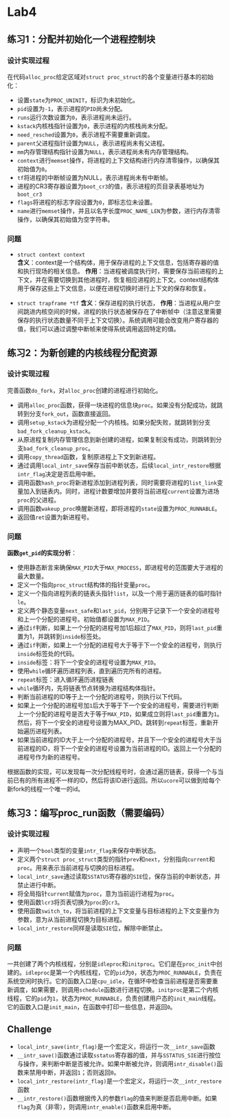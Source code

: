 # Lab4

## 练习1：分配并初始化一个进程控制块

### 设计实现过程

在代码`alloc_proc`给定区域对`struct proc_struct`的各个变量进行基本的初始化：

+ 设置`state`为`PROC_UNINIT`，标识为未初始化。
+ `pid`设置为`-1`，表示进程的`PID`尚未分配。
+ `runs`运行次数设置为`0`，表示进程尚未运行。
+ `kstack`内核栈指针设置为`0`，表示进程的内核栈尚未分配。
+ `need_resched`设置为`0`，表示进程不需要重新调度。
+ `parent`父进程指针设置为`NULL`，表示进程尚未有父进程。
+ `mm`内存管理结构指针设置为`NULL`，表示进程尚未有内存管理结构。
+ `context`进行`memset`操作，将进程的上下文结构进行内存清零操作，以确保其初始值为`0`。
+ `tf`将进程的中断帧设置为NULL，表示进程尚未有中断帧。
+ 进程的CR3寄存器设置为`boot_cr3`的值，表示进程的页目录表基地址为`boot_cr3`
+ `flags`将进程的标志字段设置为`0`，即标志位未设置。
+ `name`进行`memset`操作，并且以名字长度`PROC_NAME_LEN`为参数，进行内存清零操作，以确保其初始值为空字符串。

### 问题

+ `struct context context`  
**含义**：context是一个结构体，用于保存进程的上下文信息，包括寄存器的值和执行现场的相关信息。
**作用**：当进程被调度执行时，需要保存当前进程的上下文，并在需要切换到其他进程时，恢复相应进程的上下文。context结构体用于保存这些上下文信息，以便在进程切换时进行上下文的保存和恢复。

+ `struct trapframe *tf`
**含义**：保存进程的执行状态，
**作用**：当进程从用户空间跳进内核空间的时候，进程的执行状态被保存在了中断帧中（注意这里需要保存的执行状态数量不同于上下文切换）。系统调用可能会改变用户寄存器的值，我们可以通过调整中断帧来使得系统调用返回特定的值。

## 练习2：为新创建的内核线程分配资源

### 设计实现过程

完善函数`do_fork`，对`alloc_proc`创建的进程进行初始化。

+ 调用`alloc_proc`函数，获得一块进程的信息块`proc`。如果没有分配成功，就跳转到分支`fork_out`，函数直接返回。
+ 调用`setup_kstack`为进程分配一个内核栈。如果分配失败，就跳转到分支`bad_fork_cleanup_kstack`。
+ 从原进程复制内存管理信息到新创建的进程，如果复制没有成功，则跳转到分支`bad_fork_cleanup_proc`。
+ 调用`copy_thread`函数，复制原进程上下文到新进程。
+ 通过调用`local_intr_save`保存当前中断状态，后续`local_intr_restore`根据`intr_flag`决定是否启用中断。
+ 调用函数`hash_proc`将新进程添加到进程列表，同时需要将进程的`list_link`变量加入到链表内。同时，进程计数要增加并要将当前进程`current`设置为进场`proc`的父进程。
+ 调用函数`wakeup_proc`唤醒新进程，即将进程的`state`设置为`PROC_RUNNABLE`。
+ 返回值`ret`设置为新进程号。

### 问题

**函数`get_pid`的实现分析**：

+ 使用静态断言来确保`MAX_PID`大于`MAX_PROCESS`，即进程号的范围要大于进程的最大数量。
+ 定义一个指向`proc_struct`结构体的指针变量`proc`。
+ 定义一个指向进程列表的链表头指针`list`，以及一个用于遍历链表的临时指针`le`。
+ 定义两个静态变量`next_safe`和`last_pid`，分别用于记录下一个安全的进程号和上一个分配的进程号。初始值都设置为`MAX_PID`。
+ 通过`if`判断，如果上一个分配的进程号加1后超过了`MAX_PID`，则将`last_pid`重置为1，并跳转到`inside`标签处。
+ 通过`if`判断，如果上一个分配的进程号大于等于下一个安全的进程号，则执行`inside`标签处的代码。
+ `inside`标签：将下一个安全的进程号设置为`MAX_PID`。
+ 使用`while`循环遍历进程列表，直到遍历完所有的进程。
+ `repeat`标签：进入循环遍历进程链表
+ `while`循环内，先将链表节点转换为进程结构体指针。
+ 判断当前进程的ID等于上一个分配的进程号，则执行以下代码。
+ 如果上一个分配的进程号加`1`后大于等于下一个安全的进程号，需要进行判断上一个分配的进程号是否大于等于`MAX_PID`，如果成立则将`last_pid`重置为`1`。然后，将下一个安全的进程号设置为MAX_PID。跳转到`repeat`标签，重新开始遍历进程列表。
+ 如果当前进程的ID大于上一个分配的进程号，并且下一个安全的进程号大于当前进程的ID，将下一个安全的进程号设置为当前进程的ID。返回上一个分配的进程号作为新的进程号。

根据函数的实现，可以发现每一次分配线程号时，会通过遍历链表，获得一个与当前已有的所有进程不一样的ID，然后将该ID进行返回。所以`ucore`可以做到给每个新fork的线程一个唯一的id。

## 练习3：编写proc_run函数（需要编码）

### 设计实现过程

+ 声明一个`bool`类型的变量`intr_flag`来保存中断状态。
+ 定义两个`struct proc_struct`类型的指针`prev`和`next`，分别指向`current`和`proc`。用来表示当前进程与切换的目标进程。
+ `local_intr_save`通过读取`SSTATUS`寄存器的`SIE`位，保存当前的中断状态，并禁止进行中断。
+ 将全局指针`current`赋值为`proc`，意为当前运行进程为`proc`。
+ 使用函数`lcr3`将页表切换为`proc`的`cr3`。
+ 使用函数`switch_to`，将当前进程的上下文变量与目标进程的上下文变量作为参数，意为从当前进程切换为目标进程。
+ `local_intr_restore`同样是读取`SIE`位，解除中断禁止。

### 问题

一共创建了两个内核线程，分别是`idleproc`和`initproc`。它们是在`proc_init`中创建的。`idleproc`是第一个内核线程，它的`pid`为`0`，状态为`PROC_RUNNABLE`，负责在系统空闲时执行。它的函数入口是`cpu_idle`，在循环中检查当前进程是否需要重新调度，如果需要，则调用`schedule`函数进行进程切换。`initproc`是第二个内核线程，它的`pid`为`1`，状态为`PROC_RUNNABLE`，负责创建用户态的`init_main`线程。它的函数入口是`init_main`，在函数中打印一些信息，并返回`0`。

## Challenge

+ `local_intr_save(intr_flag)`是一个宏定义，将运行一次`__intr_save`函数
+ `__intr_save()`函数通过读取`sstatus`寄存器的值，并与`SSTATUS_SIE`进行按位与操作，来判断中断是否被允许。如果中断被允许，则调用`intr_disable()`函数来禁用中断，并返回`1`；否则返回`0`。
+ `local_intr_restore(intr_flag)`是一个宏定义，将运行一次`__intr_restore`函数
+ `__intr_restore()`函数根据传入的参数`flag`的值来判断是否启用中断。如果`flag`为真（非零），则调用`intr_enable()`函数来启用中断。
